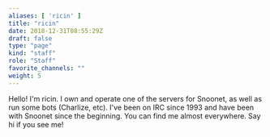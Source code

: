 ```yaml
---
aliases: [ 'ricin' ]
title: "ricin"
date: 2018-12-31T08:55:29Z
draft: false
type: "page"
kind: "staff"
role: "Staff"
favorite_channels: ""
weight: 5
---
```


Hello! I'm ricin. I own and operate one of the servers for Snoonet, as well as run some bots (Charlize, etc). I've been on IRC since 1993 and have been with Snoonet since the beginning. You can find me almost everywhere. Say hi if you see me!
